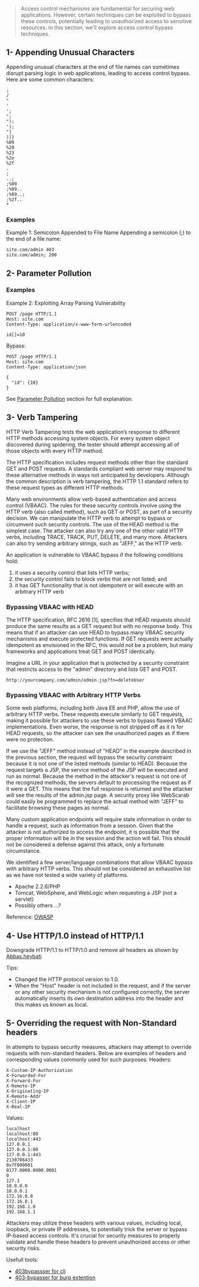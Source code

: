 >Access control mechanisms are fundamental for securing web applications. However, certain techniques can be exploited to bypass these controls, potentially leading to unauthorized access to sensitive resources. In this section, we'll explore access control bypass techniques.

## 1- Appending Unusual Characters
Appending unusual characters at the end of file names can sometimes disrupt parsing logic in web applications, leading to access control bypass. Here are some common characters:
```
;
/
"
'
';
";
");
');
"]
)]}
%09
%20
%23
%2e
%2f
.
;
..;
;%09
;%09..
;%09..;
;%2f..
*
```

### Examples
Example 1: Semicolon Appended to File Name
Appending a semicolon (;) to the end of a file name:
```
site.com/admin 403
site.com/admin; 200
```

## 2- Parameter Pollution
### Examples
Example 2: Exploiting Array Parsing Vulnerability
```
POST /page HTTP/1.1
Host: site.com
Content-Type: application/x-www-form-urlencoded

id[]=10
```
Bypass:
```
POST /page HTTP/1.1
Host: site.com
Content-Type: application/json

{
  "id": {10}
}
```
See [Parameter Pollution](https://github.com/0xmaximus/Galaxy-Bugbounty-Checklist/blob/main/Parameter%20Pollution/README.md) section for full explanation.

## 3- Verb Tampering
HTTP Verb Tampering tests the web application’s response to different HTTP methods accessing system objects. For every system object discovered during spidering, the tester should attempt accessing all of those objects with every HTTP method.

The HTTP specification includes request methods other than the standard GET and POST requests. A standards compliant web server may respond to these alternative methods in ways not anticipated by developers. Although the common description is verb tampering, the HTTP 1.1 standard refers to these request types as different HTTP methods.

Many web environments allow verb-based authentication and access control (VBAAC). The rules for these security controls involve using the HTTP verb (also called method), such as GET or POST, as part of a security decision.
We can manipulate the HTTP verb to attempt to bypass or circumvent such security controls. The use of the HEAD method is the simplest case. The attacker can also try any one of the other valid HTTP verbs, including TRACE, TRACK, PUT, DELETE, and many more. Attackers can also try sending arbitrary strings, such as "JEFF," as the HTTP verb.

An application is vulnerable to VBAAC bypass if the following conditions hold:

1) it uses a security control that lists HTTP verbs;
2) the security control fails to block verbs that are not listed; and
3) it has GET functionality that is not idempotent or will execute with an arbitrary HTTP verb

### Bypassing VBAAC with HEAD

The HTTP specification, RFC 2616 [1], specifies that HEAD requests should produce the same results as a GET request but with no response body. This means that if an attacker can use HEAD to bypass many VBAAC security mechanisms and execute protected functions. If GET requests were actually idempotent as envisioned in the RFC, this would not be a problem, but many frameworks and applications treat GET and POST identically.

Imagine a URL in your application that is protected by a security constraint that restricts access to the "admin" directory and lists GET and POST.
```
http://yourcompany.com/admin/admin.jsp?fn=deleteUser
```

### Bypassing VBAAC with Arbitrary HTTP Verbs

Some web platforms, including both Java EE and PHP, allow the use of arbitrary HTTP verbs. These requests execute similarly to GET requests, making it possible for attackers to use these verbs to bypass flawed VBAAC implementations. Even worse, the response is not stripped off as it is for HEAD requests, so the attacker can see the unauthorized pages as if there were no protection.

If we use the "JEFF" method instead of "HEAD" in the example described in the previous section, the request will bypass the security constraint because it is not one of the listed methods (similar to HEAD). Because the request targets a JSP, the service method of the JSP will be executed and run as normal. Because the method in the attacker's request is not one of the recognized methods, the servers default to processing the request as if it were a GET. This means that the full response is returned and the attacker will see the results of the admin.jsp page. A security proxy like WebScarab could easily be programmed to replace the actual method with "JEFF" to facilitate browsing these pages as normal.

Many custom application endpoints will require state information in order to handle a request, such as information from a session. Given that the attacker is not authorized to access the endpoint, it is possible that the proper information will be in the session and the action will fail. This should not be considered a defense against this attack, only a fortunate circumstance.

We identified a few server/language combinations that allow VBAAC bypass with arbitrary HTTP verbs. This should not be considered an exhaustive list as we have not tested a wide variety of platforms.

* Apache 2.2.6/PHP
* Tomcat, WebSphere, and WebLogic when requesting a JSP (not a servlet)
* Possibly others ...?

Reference: [OWASP](https://cheatsheetseries.owasp.org/assets/REST_Security_Cheat_Sheet_Bypassing_VBAAC_with_HTTP_Verb_Tampering.pdf)

## 4- Use HTTP/1.0 instead of HTTP/1.1
Downgrade HTTP/1.1 to HTTP/1.0 and remove all headers as shown by [Abbas.heybati](https://infosecwriteups.com/403-bypass-lyncdiscover-microsoft-com-db2778458c33)

Tips:
* Changed the HTTP protocol version to 1.0.
* When the "Host" header is not included in the request, and if the server or any other security mechanism is not configured correctly, the server automatically inserts its own destination address into the header and this makes us known as local.

## 5- Overriding the request with Non-Standard headers
In attempts to bypass security measures, attackers may attempt to override requests with non-standard headers. Below are examples of headers and corresponding values commonly used for such purposes:
Headers:
```
X-Custom-IP-Authorization
X-Forwarded-For
X-Forward-For
X-Remote-IP
X-Originating-IP
X-Remote-Addr
X-Client-IP
X-Real-IP
```
Values:
```
localhost
localhost:80
localhost:443
127.0.0.1
127.0.0.1:80
127.0.0.1:443
2130706433
0x7F000001
0177.0000.0000.0001
0
127.1
10.0.0.0
10.0.0.1
172.16.0.0
172.16.0.1
192.168.1.0
192.168.1.1
```
Attackers may utilize these headers with various values, including local, loopback, or private IP addresses, to potentially trick the server or bypass IP-based access controls. It's crucial for security measures to properly validate and handle these headers to prevent unauthorized access or other security risks.

Usefull tools:
* [403bypassser for cli](https://github.com/yunemse48/403bypasser)
* [403-bypasser for burp extention](https://github.com/PortSwigger/403-bypasser)



